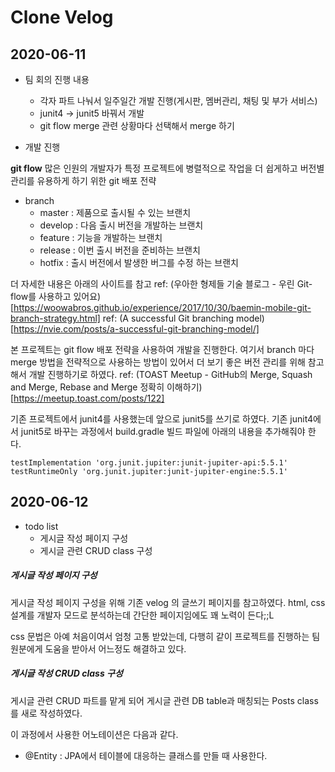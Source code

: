 # Clone Velog

## 2020-06-11
- 팀 회의 진행 내용
  - 각자 파트 나눠서 일주일간 개발 진행(게시판, 멤버관리, 채팅 및 부가 서비스)
  - junit4 -> junit5 바꿔서 개발
  - git flow merge 관련 상황마다 선택해서 merge 하기

- 개발 진행

**git flow**
많은 인원의 개발자가 특정 프로젝트에 병렬적으로 작업을 더 쉽게하고 버전별 관리를 유용하게 하기 위한 git 배포 전략
- branch
  - master : 제품으로 출시될 수 있는 브랜치
  - develop : 다음 출시 버전을 개발하는 브랜치
  - feature : 기능을 개발하는 브랜치
  - release : 이번 출시 버전을 준비하는 브랜치
  - hotfix : 출시 버전에서 발생한 버그를 수정 하는 브랜치

더 자세한 내용은 아래의 사이트를 참고
ref: (우아한 형제들 기술 블로그 - 우린 Git-flow를 사용하고 있어요)[https://woowabros.github.io/experience/2017/10/30/baemin-mobile-git-branch-strategy.html]
ref: (A successful Git branching model)[https://nvie.com/posts/a-successful-git-branching-model/]

본 프로젝트는 git flow 배포 전략을 사용하여 개발을 진행한다. 여기서 branch 마다 merge 방법을 전략적으로 사용하는 방법이 있어서 더 보기 좋은 버전 관리를 위해 참고해서 개발 진행하기로 하였다.
ref: (TOAST Meetup - GitHub의 Merge, Squash and Merge, Rebase and Merge 정확히 이해하기)[https://meetup.toast.com/posts/122]

기존 프로젝트에서 junit4를 사용했는데 앞으로 junit5를 쓰기로 하였다.
기존 junit4에서 junit5로 바꾸는 과정에서 build.gradle 빌드 파일에 아래의 내용을 추가해줘야 한다.

```
testImplementation 'org.junit.jupiter:junit-jupiter-api:5.5.1'
testRuntimeOnly 'org.junit.jupiter:junit-jupiter-engine:5.5.1'
```

## 2020-06-12
- todo list
  - 게시글 작성 페이지 구성
  - 게시글 관련 CRUD class 구성


##### 게시글 작성 페이지 구성
게시글 작성 페이지 구성을 위해 기존 velog 의 글쓰기 페이지를 참고하였다. html, css 설계를 개발자 모드로 분석하는데 간단한 페이지임에도 꽤 노력이 든다;;L

css 문법은 아예 처음이여서 엄청 고통 받았는데, 다행히 같이 프로젝트를 진행하는 팀원분에게 도움을 받아서 어느정도 해결하고 있다.



##### 게시글 작성 CRUD class 구성

게시글 관련 CRUD 파트를 맡게 되어 게시글 관련 DB table과 매칭되는 Posts class를 새로 작성하였다.

이 과정에서 사용한 어노테이션은 다음과 같다.
- @Entity : JPA에서 테이블에 대응하는 클래스를 만들 때 사용한다.






